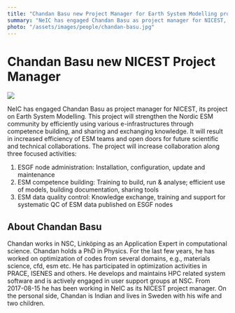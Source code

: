 ```yaml
---
title: "Chandan Basu new Project Manager for Earth System Modelling project"
summary: "NeIC has engaged Chandan Basu as project manager for NICEST, its project on Earth System Modelling. This project will strengthen the Nordic ESM community by efficiently using various e-infrastructures through competence building, and sharing and exchanging knowledge."
photo: "/assets/images/people/chandan-basu.jpg"
---
```

# Chandan Basu new NICEST Project Manager

<a href="{% include baseurl %}/assets/images/people/chandan-basu.jpg">
  <img class="smallpic" src="{% include baseurl %}/assets/images/people/chandan-basu.jpg">
</a>

NeIC has engaged Chandan Basu as project manager for NICEST, its project on Earth System Modelling. This project will strengthen the Nordic ESM community by efficiently using various e-infrastructures through competence building, and sharing and exchanging knowledge. It will result in increased efficiency of ESM teams and open doors for future scientific and technical collaborations. The project will increase collaboration along three focused activities:

1. ESGF node administration: Installation, configuration, update and maintenance
2. ESM competence building: Training to build, run & analyse; efficient use of models, building documentation, sharing tools
3. ESM data quality control: Knowledge exchange, training and support for systematic QC of ESM data published on ESGF nodes

## About Chandan Basu

Chandan works in NSC, Linköping as an Application Expert in computational science. Chandan holds a PhD in Physics. For the last few years, he has worked on optimization of codes from several domains, e.g., materials science, cfd, esm etc. He has participated in optimization activities in PRACE, ISENES and others. He develops and maintains HPC related system software and is actively engaged in user support groups at NSC. From 2017-08-15 he has been working in NeIC as its NICEST project manager. On the personal side, Chandan is Indian and lives in Sweden with his wife and two children.

